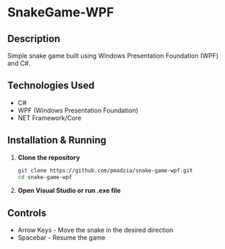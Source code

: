 # SnakeGame-WPF
## Description
Simple snake game built using Windows Presentation Foundation (WPF) and C#.
## Technologies Used
- C#
- WPF (Windows Presentation Foundation)
- NET Framework/Core
## Installation & Running
1. **Clone the repository**
      ```sh
   git clone https://github.com/pmadzia/snake-game-wpf.git
   cd snake-game-wpf
3. **Open Visual Studio or run .exe file**

## Controls
- Arrow Keys - Move the snake in the desired direction
- Spacebar - Resume the game
